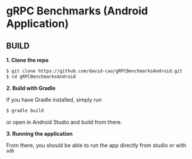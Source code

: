 gRPC Benchmarks (Android Application)
========================

BUILD
-------
**1. Clone the repo**
```sh
$ git clone https://github.com/david-cao/gRPCBenchmarksAndroid.git
$ cd gRPCBenchmarksAndroid
```

**2. Build with Gradle**

If you have Gradle installed, simply run
```sh
$ gradle build
```
or open in Android Studio and build from there.

**3. Running the application**

From there, you should be able to run the app directly from studio or with `adb`
